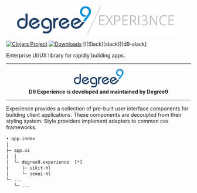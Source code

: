 <p align="center"><img src="/.github/D9 Experience.png" alt="d9experience" width="445px"></p>

[![Clojars Project](https://img.shields.io/clojars/v/degree9/experience.svg)](https://clojars.org/degree9/experience) <!-- [![Dependencies Status](https://versions.deps.co/degree9/experience/status.svg)](https://versions.deps.co/degree9/experience)--> [![Downloads](https://versions.deps.co/degree9/experience/downloads.svg)](https://versions.deps.co/degree9/experience) [![Slack][slack]][d9-slack]

Enterprise UI/UX library for rapidly building apps.

---

<p align="center">
  <a href="https://degree9.io" align="center">
    <img width="135" src="/.github/logo.png">
  </a>
  <br>
  <b>D9 Experience is developed and maintained by Degree9</b>
</p>

---

Experience provides a collection of pre-built user interface components for building client applications. These components are decoupled from their styling system. Style providers implement adapters to common css frameworks.

```
• app.index
│
├─ app.ui
│  │
│  └─ degree9.experience  [*]
│     ├─ uikit-hl
│     └─ semui-hl
└─ ...
   └─ ...
```
